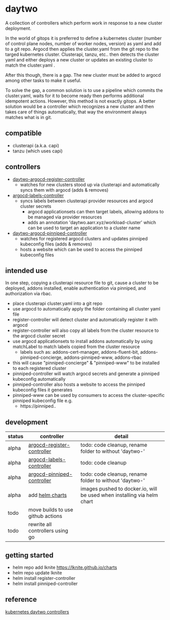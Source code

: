 # daytwo
A collection of controllers which perform work in response to a new cluster deployment.

In the world of gitops it is preferred to define a kubernetes cluster (number of control plane nodes, number of
worker nodes, version) as yaml and add to a git repo.  Argocd then applies the cluster.yaml from the git repo to
the targed kubernetes cluster.  Clusterapi, tanzu, etc.. then detects the cluster yaml and either deploys a new
cluster or updates an existing cluster to match the cluster.yaml .

After this though, there is a gap.  The new cluster must be added to argocd among other tasks to make it useful.

To solve the gap, a common solution is to use a pipeline which commits the cluster.yaml, waits for it to become
ready then performs additional idempotent actions.  However, this method is not exactly gitops.  A better solution
would be a controller which recognizes a new cluster and then takes care of things automatically, that way the
environment always matches what is in git.

## compatible
- clusterapi (a.k.a. capi)
- tanzu (which uses capi)

## controllers
- [daytwo-argocd-register-controller](https://github.com/lknite/daytwo/tree/main/daytwo-argocd-register-controller)
  - watches for new clusters stood up via clusterapi and automatically syncs them with argocd (adds & removes)
- [argocd-labels-controller](https://github.com/lknite/daytwo/tree/main/argocd-labels-controller)
  - syncs labels between clusterapi provider resources and argocd cluster secrets
    - argocd applicationsets can then target labels, allowing addons to be managed via provider resources
    - adds an annotation 'daytwo.aarr.xyz/workload-cluster' which can be used to target an application to a cluster name
- [daytwo-argocd-pinniped-controller](https://github.com/lknite/daytwo/tree/main/daytwo-argocd-pinniped-controller)
  - watches for registered argocd clusters and updates pinniped kubeconfig files (adds & removes)
  - hosts a website which can be used to access the pinniped kubeconfig files

## intended use
In one step, copying a clusterapi resource file to git, cause a cluster to be deployed, addons installed, enable authentication via pinniped, and authorization via rbac.

- place clusterapi cluster.yaml into a git repo
- use argocd to automatically apply the folder containing all cluster yaml file
- register-controller will detect cluster and automatically register it with argocd
- register-controller will also copy all labels from the cluster resource to the argocd cluster secret
- use argocd applicationsets to install addons automatically by using matchLabel to match labels copied from the cluster resource
  - labels such as: addons-cert-manager, addons-fluent-bit, addons-pinniped-concierge, addons-pinniped-www, addons-rbac
- this will cause "pinniped-concierge" & "pinniped-www" to be installed to each registered cluster
- pinniped-controller will watch argocd secrets and generate a pinniped kubeconfig automatically
- pinniped-controller also hosts a website to access the pinniped kubeconfig files it generates
- pinniped-www can be used by consumers to access the cluster-specific pinniped kubeconfig file e.g.
  - https://pinniped.<clustername>.<domain>

## development
| status  | controller                            | detail                                  |
|---------|---------------------------------------|-----------------------------------------|
| alpha   | [argocd-register-controller](https://github.com/lknite/daytwo/tree/main/daytwo-argocd-register-controller)     | todo: code cleanup, rename folder to without 'daytwo-' |
| alpha   | [argocd-labels-controller](https://github.com/lknite/daytwo/tree/main/argocd-labels-controller)     | todo: code cleanup |
| alpha   | [argocd-pinniped-controller](https://github.com/lknite/daytwo/tree/main/daytwo-argocd-pinniped-controller)     | todo: code cleanup, rename folder to without 'daytwo-' |
| alpha   | add [helm charts](https://lknite.github.io/charts) | images pushed to docker.io, will be used when installing via helm chart |
| todo    | move builds to use github actions     |                                         |
| todo    | rewrite all controllers using go      |                                         |

## getting started
- helm repo add lknite https://lknite.github.io/charts
- helm repo update lknite
- helm install register-controller
- helm install pinniped-controller

## reference ##
[kubernetes daytwo controllers](https://www.travisloyd.xyz/2023/07/08/kubernetes-daytwo-controllers/)
